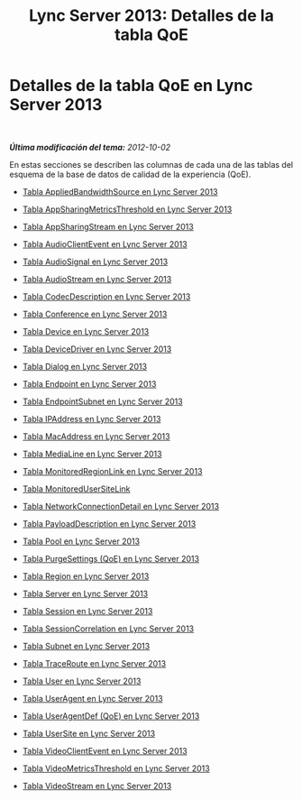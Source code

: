 ﻿---
title: 'Lync Server 2013: Detalles de la tabla QoE'
TOCTitle: Detalles de la tabla QoE
ms:assetid: f10f0796-3c09-4cb8-bd0d-15f783835f03
ms:mtpsurl: https://technet.microsoft.com/es-es/library/Gg413003(v=OCS.15)
ms:contentKeyID: 48277133
ms.date: 01/07/2017
mtps_version: v=OCS.15
ms.translationtype: HT
---

# Detalles de la tabla QoE en Lync Server 2013

 

_**Última modificación del tema:** 2012-10-02_

En estas secciones se describen las columnas de cada una de las tablas del esquema de la base de datos de calidad de la experiencia (QoE).

  - [Tabla AppliedBandwidthSource en Lync Server 2013](lync-server-2013-appliedbandwidthsource-table.md)

  - [Tabla AppSharingMetricsThreshold en Lync Server 2013](lync-server-2013-appsharingmetricsthreshold-table.md)

  - [Tabla AppSharingStream en Lync Server 2013](lync-server-2013-appsharingstream-table.md)

  - [Tabla AudioClientEvent en Lync Server 2013](lync-server-2013-audioclientevent-table.md)

  - [Tabla AudioSignal en Lync Server 2013](lync-server-2013-audiosignal-table.md)

  - [Tabla AudioStream en Lync Server 2013](lync-server-2013-audiostream-table.md)

  - [Tabla CodecDescription en Lync Server 2013](lync-server-2013-codecdescription-table.md)

  - [Tabla Conference en Lync Server 2013](lync-server-2013-conference-table.md)

  - [Tabla Device en Lync Server 2013](lync-server-2013-device-table.md)

  - [Tabla DeviceDriver en Lync Server 2013](lync-server-2013-devicedriver-table.md)

  - [Tabla Dialog en Lync Server 2013](lync-server-2013-dialog-table.md)

  - [Tabla Endpoint en Lync Server 2013](lync-server-2013-endpoint-table.md)

  - [Tabla EndpointSubnet en Lync Server 2013](lync-server-2013-endpointsubnet-table.md)

  - [Tabla IPAddress en Lync Server 2013](lync-server-2013-ipaddress-table.md)

  - [Tabla MacAddress en Lync Server 2013](lync-server-2013-macaddress-table.md)

  - [Tabla MediaLine en Lync Server 2013](lync-server-2013-medialine-table.md)

  - [Tabla MonitoredRegionLink en Lync Server 2013](lync-server-2013-monitoredregionlink-table.md)

  - [Tabla MonitoredUserSiteLink](monitoredusersitelink-table.md)

  - [Tabla NetworkConnectionDetail en Lync Server 2013](lync-server-2013-networkconnectiondetail-table.md)

  - [Tabla PayloadDescription en Lync Server 2013](lync-server-2013-payloaddescription-table.md)

  - [Tabla Pool en Lync Server 2013](lync-server-2013-pool-table.md)

  - [Tabla PurgeSettings (QoE) en Lync Server 2013](lync-server-2013-purgesettings-table-qoe.md)

  - [Tabla Region en Lync Server 2013](lync-server-2013-region-table.md)

  - [Tabla Server en Lync Server 2013](lync-server-2013-server-table.md)

  - [Tabla Session en Lync Server 2013](lync-server-2013-session-table.md)

  - [Tabla SessionCorrelation en Lync Server 2013](lync-server-2013-sessioncorrelation-table.md)

  - [Tabla Subnet en Lync Server 2013](lync-server-2013-subnet-table.md)

  - [Tabla TraceRoute en Lync Server 2013](lync-server-2013-traceroute-table.md)

  - [Tabla User en Lync Server 2013](lync-server-2013-user-table.md)

  - [Tabla UserAgent en Lync Server 2013](lync-server-2013-useragent-table.md)

  - [Tabla UserAgentDef (QoE) en Lync Server 2013](lync-server-2013-useragentdef-table-qoe.md)

  - [Tabla UserSite en Lync Server 2013](lync-server-2013-usersite-table.md)

  - [Tabla VideoClientEvent en Lync Server 2013](lync-server-2013-videoclientevent-table.md)

  - [Tabla VideoMetricsThreshold en Lync Server 2013](lync-server-2013-videometricsthreshold-table.md)

  - [Tabla VideoStream en Lync Server 2013](lync-server-2013-videostream-table.md)


